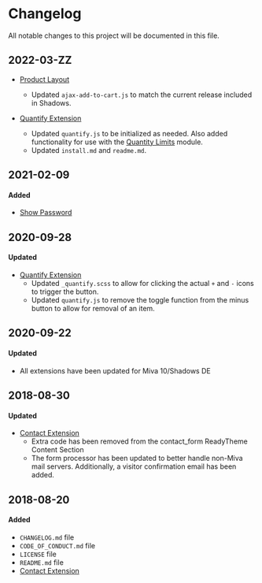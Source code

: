 # Changelog
All notable changes to this project will be documented in this file.

## 2022-03-ZZ
- [Product Layout](product-layout)
  - Updated `ajax-add-to-cart.js` to match the current release included in Shadows.

- [Quantify Extension](quantify)
  - Updated `quantify.js` to be initialized as needed. Also added functionality for use with the [Quantity Limits](https://apps.miva.com/quantity-limits.html) module.
  - Updated `install.md` and `readme.md`.

## 2021-02-09
#### Added
- [Show Password](show-password)

## 2020-09-28
#### Updated
- [Quantify Extension](quantify)
  - Updated `_quantify.scss` to allow for clicking the actual `+` and `-` icons to trigger the button.
  - Updated `quantify.js` to remove the toggle function from the minus button to allow for removal of an item.

## 2020-09-22
#### Updated
- All extensions have been updated for Miva 10/Shadows DE

## 2018-08-30
#### Updated
- [Contact Extension](contact)
  -  Extra code has been removed from the contact_form ReadyTheme Content Section
  -  The form processor has been updated to better handle non-Miva mail servers. Additionally, a visitor confirmation email has been added. 

## 2018-08-20
#### Added
- `CHANGELOG.md` file
- `CODE_OF_CONDUCT.md` file
- `LICENSE` file
- `README.md` file
- [Contact Extension](contact)
